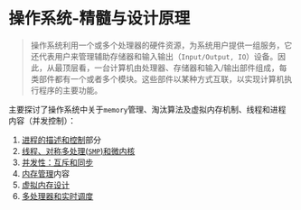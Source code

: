# 操作系统-精髓与设计原理

> 操作系统利用一个或多个处理器的硬件资源，为系统用户提供一组服务，它还代表用户来管理辅助存储器和输入输出（`Input/Output, IO`）设备。因此，从最顶层看，一台计算机由处理器、存储器和输入/输出部件组成，每类部件都有一个或者多个模块。这些部件以某种方式互联，以实现计算机执行程序的主要功能。

主要探讨了操作系统中关于`memory`管理、淘汰算法及虚拟内存机制、线程和进程内容（并发控制）：

1. [进程的描述和控制](./threads-smp-microkernels.md)部分
2. [线程、对称多处理(`SMP`)和微内核](./threads-smp-microkernels.md)
3. [并发性：互斥和同步](./concurrency:Mutual-exclusion-and-synchronization.md)
4. [内存管理](./memory-management.md)内容
5. [虚拟内存设计](./virtual-memory.md)
6. [多处理器和实时调度](./multiprocessor-and-realtime-scheduling.md)

